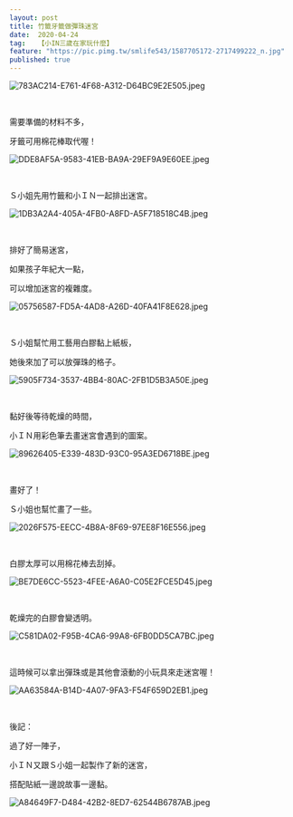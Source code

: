 ```yaml
---
layout: post
title: 竹籤牙籤做彈珠迷宮
date:  2020-04-24
tag:   【小IN三歲在家玩什麼】
feature: "https://pic.pimg.tw/smlife543/1587705172-2717499222_n.jpg"
published: true 
---
```

<p><img alt="783AC214-E761-4F68-A312-D64BC9E2E505.jpeg" src="https://pic.pimg.tw/smlife543/1587705172-2717499222_n.jpg" title="783AC214-E761-4F68-A312-D64BC9E2E505.jpeg"></p>

<p>&nbsp;</p>

<p>需要準備的材料不多，</p>

<p>牙籤可用棉花棒取代喔！</p>

<p><img alt="DDE8AF5A-9583-41EB-BA9A-29EF9A9E60EE.jpeg" src="https://pic.pimg.tw/smlife543/1587705157-2505826673_n.jpg" title="DDE8AF5A-9583-41EB-BA9A-29EF9A9E60EE.jpeg"></p>

<p>&nbsp;</p>

<p>Ｓ小姐先用竹籤和小ＩＮ一起排出迷宮。</p>

<p><img alt="1DB3A2A4-405A-4FB0-A8FD-A5F718518C4B.jpeg" src="https://pic.pimg.tw/smlife543/1587705157-2993699153_n.jpg" title="1DB3A2A4-405A-4FB0-A8FD-A5F718518C4B.jpeg"></p>

<p>&nbsp;</p>

<p>排好了簡易迷宮，</p>

<p>如果孩子年紀大一點，</p>

<p>可以增加迷宮的複雜度。</p>

<p><img alt="05756587-FD5A-4AD8-A26D-40FA41F8E628.jpeg" src="https://pic.pimg.tw/smlife543/1587705158-1870472083_n.jpg" title="05756587-FD5A-4AD8-A26D-40FA41F8E628.jpeg"></p>

<p>&nbsp;</p>

<p>Ｓ小姐幫忙用工藝用白膠黏上紙板，</p>

<p>她後來加了可以放彈珠的格子。</p>

<p><img alt="5905F734-3537-4BB4-80AC-2FB1D5B3A50E.jpeg" src="https://pic.pimg.tw/smlife543/1587705158-751377712_n.jpg" title="5905F734-3537-4BB4-80AC-2FB1D5B3A50E.jpeg"></p>

<p>&nbsp;</p>

<p>黏好後等待乾燥的時間，</p>

<p>小ＩＮ用彩色筆去畫迷宮會遇到的圖案。</p>

<p><img alt="89626405-E339-483D-93C0-95A3ED6718BE.jpeg" src="https://pic.pimg.tw/smlife543/1587705166-1106429734_n.jpg" title="89626405-E339-483D-93C0-95A3ED6718BE.jpeg"></p>

<p>&nbsp;</p>

<p>畫好了！</p>

<p>Ｓ小姐也幫忙畫了一些。</p>

<p><img alt="2026F575-EECC-4B8A-8F69-97EE8F16E556.jpeg" src="https://pic.pimg.tw/smlife543/1587705166-101355085_n.jpg" title="2026F575-EECC-4B8A-8F69-97EE8F16E556.jpeg"></p>

<p>&nbsp;</p>

<p>白膠太厚可以用棉花棒去刮掉。</p>

<p><img alt="BE7DE6CC-5523-4FEE-A6A0-C05E2FCE5D45.jpeg" src="https://pic.pimg.tw/smlife543/1587705168-2526031378_n.jpg" title="BE7DE6CC-5523-4FEE-A6A0-C05E2FCE5D45.jpeg"></p>

<p>&nbsp;</p>

<p>乾燥完的白膠會變透明。</p>

<p><img alt="C581DA02-F95B-4CA6-99A8-6FB0DD5CA7BC.jpeg" src="https://pic.pimg.tw/smlife543/1587705170-3505755882_n.jpg" title="C581DA02-F95B-4CA6-99A8-6FB0DD5CA7BC.jpeg"></p>

<p>&nbsp;</p>

<p>這時候可以拿出彈珠或是其他會滾動的小玩具來走迷宮喔！</p>

<p><img alt="AA63584A-B14D-4A07-9FA3-F54F659D2EB1.jpeg" src="https://pic.pimg.tw/smlife543/1587705173-1384217004_n.jpg" title="AA63584A-B14D-4A07-9FA3-F54F659D2EB1.jpeg"></p>

<p>&nbsp;</p>

<p>後記：</p>

<p>過了好一陣子，</p>

<p>小ＩＮ又跟Ｓ小姐一起製作了新的迷宮，</p>

<p>搭配貼紙一邊說故事一邊黏。</p>

<p><img alt="A84649F7-D484-42B2-8ED7-62544B6787AB.jpeg" src="https://pic.pimg.tw/smlife543/1599224362-3170310328-g_n.jpg" title="A84649F7-D484-42B2-8ED7-62544B6787AB.jpeg"></p>

